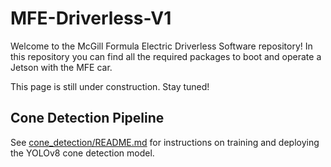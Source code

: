 # MFE-Driverless-V1

Welcome to the McGill Formula Electric Driverless Software repository! In this repository you can find all the required packages to boot and operate a Jetson with the MFE car. 

This page is still under construction. Stay tuned!

## Cone Detection Pipeline
See [cone_detection/README.md](cone_detection/README.md) for instructions on training and deploying the YOLOv8 cone detection model.
